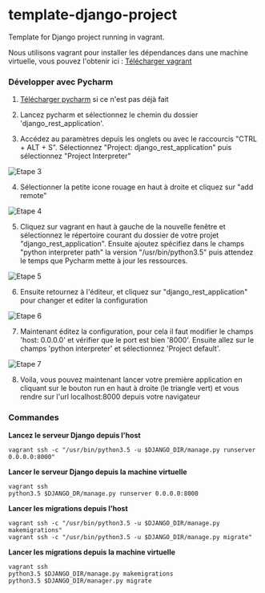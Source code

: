 # template-django-project
Template for Django project running in vagrant.

Nous utilisons vagrant pour installer les dépendances dans une machine virtuelle,
vous pouvez l'obtenir ici : [Télécharger vagrant](https://www.vagrantup.com/downloads.html)

### Développer avec Pycharm

1. [Télécharger pycharm](https://www.jetbrains.com/pycharm/download) si ce n'est pas déjà fait

2. Lancez pycharm et sélectionnez le chemin du dossier 'django_rest_application'.

3. Accédez au paramètres depuis les onglets ou avec le raccourcis "CTRL + ALT + S". Sélectionnez "Project: django_rest_application" puis sélectionnez "Project Interpreter"

![Etape 3](https://github.com/vbouquet/realtime-keynote-feedback/src/server/django_rest/ressources_readme/pycharm1.png)

4. Sélectionner la petite icone rouage en haut à droite et cliquez sur "add remote"

![Etape 4](https://github.com/vbouquet/realtime-keynote-feedback/src/server/django_rest/ressources_readme/pycharm2.png)

5. Cliquez sur vagrant en haut à gauche de la nouvelle fenêtre et sélectionnez le répertoire courant du dossier de votre projet "django_rest_application". Ensuite ajoutez spécifiez dans le champs "python interpreter path" la version "/usr/bin/python3.5" puis attendez le temps que Pycharm mette à jour les ressources.

![Etape 5](https://github.com/vbouquet/realtime-keynote-feedback/src/server/django_rest/ressources_readme/pycharm3.png)

6. Ensuite retournez à l'éditeur, et cliquez sur "django_rest_application" pour changer et editer la configuration

![Etape 6](https://github.com/vbouquet/realtime-keynote-feedback/src/server/django_rest/ressources_readme/pycharm4.png)

7. Maintenant éditez la configuration, pour cela il faut modifier le champs 'host: 0.0.0.0' et vérifier que le port est bien '8000'. Ensuite allez sur le champs 'python interpreter' et sélectionnez 'Project default'.

![Etape 7](https://github.com/vbouquet/realtime-keynote-feedback/src/server/django_rest/ressources_readme/pycharm5.png)

8. Voila, vous pouvez maintenant lancer votre première application en cliquant sur le bouton run en haut à droite (le triangle vert) et vous rendre sur l'url localhost:8000 depuis votre navigateur

### Commandes

**Lancez le serveur Django depuis l'host**
```
vagrant ssh -c "/usr/bin/python3.5 -u $DJANGO_DIR/manage.py runserver 0.0.0.0:8000"
```

**Lancer le serveur Django depuis la machine virtuelle**
```
vagrant ssh
python3.5 $DJANGO_DR/manage.py runserver 0.0.0.0:8000
```

**Lancer les migrations depuis l'host**
```
vagrant ssh -c "/usr/bin/python3.5 -u $DJANGO_DIR/manage.py makemigrations"
vagrant ssh -c "/usr/bin/python3.5 -u $DJANGO_DIR/manage.py migrate"
```

**Lancer les migrations depuis la machine virtuelle**
```
vagrant ssh
python3.5 $DJANGO_DIR/manage.py makemigrations
python3.5 $DJANGO_DIR/manager.py migrate
```